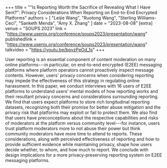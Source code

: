 +++
title = "\"Is Reporting Worth the Sacrifice of Revealing What I Have Sent?\": Privacy Considerations When Reporting on End-to-End Encrypted Platforms"
authors = [
"Leijie Wang", "Ruotong Wang", "Sterling Williams-Ceci", "Sanketh Menda", "Amy X. Zhang"
]
date = "2023-08-08"
[extra]
venue = "SOUPS 2023"
link = "https://www.usenix.org/conference/soups2023/presentation/wang"
publishedlink = "https://www.usenix.org/conference/soups2023/presentation/wang"
talkvideo = "https://youtu.be/bpvzPeOd_1s"
+++

User reporting is an essential component of content moderation on many online platforms---in particular, on end-to-end encrypted (E2EE) messaging platforms where platform operators cannot proactively inspect message contents. However, users' privacy concerns when considering reporting may impede the effectiveness of this strategy in regulating online harassment. In this paper, we conduct interviews with 16 users of E2EE platforms to understand users' mental models of how reporting works and their resultant privacy concerns and considerations surrounding reporting. We find that users expect platforms to store rich longitudinal reporting datasets, recognizing both their promise for better abuse mitigation and the privacy risk that platforms may exploit or fail to protect them. We also find that users have preconceptions about the respective capabilities and risks of moderators at the platform versus community level---for instance, users trust platform moderators more to not abuse their power but think community moderators have more time to attend to reports. These considerations, along with perceived effectiveness of reporting and how to provide sufficient evidence while maintaining privacy, shape how users decide whether, to whom, and how much to report. We conclude with design implications for a more privacy-preserving reporting system on E2EE messaging platforms.
